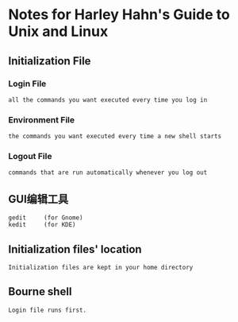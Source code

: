 # Notes for Harley Hahn's Guide to Unix and Linux

## Initialization File

### Login File
    all the commands you want executed every time you log in
### Environment File
    the commands you want executed every time a new shell starts
### Logout File
    commands that are run automatically whenever you log out

## GUI编辑工具
    gedit     (for Gnome)
    kedit     (for KDE)

## Initialization files' location
    Initialization files are kept in your home directory

## Bourne shell
    Login file runs first.